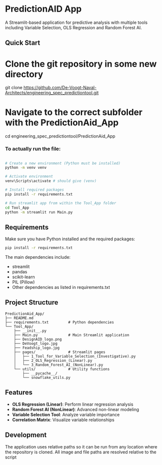 # PredictionAID App

A Streamlit-based application for predictive analysis with multiple tools including Variable Selection, OLS Regression and Random Forest AI.

## Quick Start

# Clone the git repository in some new directory
git clone https://github.com/De-Voogt-Naval-Architects/engineering_spec_predictiontool.git

# Navigate to the correct subfolder with the PredictionAid_App
cd engineering_spec_predictiontool/PredictionAid_App


### To actually run the file: 
```bash

# Create a new environment (Python must be installed)
python -m venv venv

# Activate environment
venv\Scripts\activate # should give (venv)

# Install required packages
pip install -r requirements.txt

# Run streamlit app from within the Tool_App folder
cd Tool_App
python -m streamlit run Main.py
```

## Requirements
Make sure you have Python installed and the required packages:
```bash
pip install -r requirements.txt
```

The main dependencies include:
- streamlit
- pandas
- scikit-learn
- PIL (Pillow)
- Other dependencies as listed in requirements.txt

## Project Structure
```
PredictionAid_App/
├── README.md
├── requirements.txt         # Python dependencies
└── Tool_App/
    ├── __init__.py
    ├── Main.py              # Main Streamlit application
    ├── DesignAID_logo.png
    ├── DeVoogt_logo.jpg
    ├── Feadship_logo.jpg
    ├── pages/               # Streamlit pages
    │   ├── 1_Tool_for_Variable_Selection_(Investigative).py
    │   ├── 2_OLS_Regression_(Linear).py
    │   └── 3_Random_Forest_AI_(NonLinear).py
    └── utils/               # Utility functions
        ├── __pycache__/
        └── snowflake_utils.py
```

## Features

- **OLS Regression (Linear)**: Perform linear regression analysis
- **Random Forest AI (NonLinear)**: Advanced non-linear modeling
- **Variable Selection Tool**: Analyze variable importance
- **Correlation Matrix**: Visualize variable relationships

## Development

The application uses relative paths so it can be run from any location where the repository is cloned. All image and file paths are resolved relative to the script
